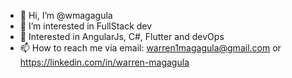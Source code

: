 - 👋 Hi, I’m @wmagagula
- 👀 I’m interested in FullStack dev
- 🌱 Interested in AngularJs, C#, Flutter and devOps
- 📫 How to reach me via email: warren1magagula@gmail.com or https://linkedin.com/in/warren-magagula
